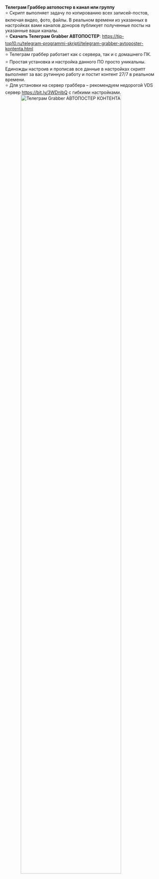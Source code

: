 <b>Телеграм Граббер автопостер в канал или группу</b>
<br />⭐ Скрипт выполняет задачу по копированию всех записей-постов, включая видео, фото, файлы. В реальном времени из указанных в настройках вами каналов доноров публикует полученные посты на указанные ваши каналы.
<br />⭐ <b>Скачать Телеграм Grabber АВТОПОСТЕР</b>: https://tip-top10.ru/telegram-programmi-skripti/telegram-grabber-avtoposter-kontenta.html
<br />⭐ Телеграм граббер работает как с сервера, так и с домашнего ПК.
<br />⭐ Простая установка и настройка данного ПО просто уникальны. Единожды настроив и прописав все данные в настройках скрипт выполняет за вас рутинную работу и постит контент 27/7 в реальном времени.
<br />⭐ Для установки на сервер граббера – рекомендуем недорогой VDS сервер https://bit.ly/3WDnlbQ с гибкими настройками.
<img src="https://tip-top10.ru/izo/telegram-grabber-avtoposter-kontenta.png" data-src="https://tip-top10.ru/izo/telegram-grabber-avtoposter-kontenta.png" data-jchll="true" alt="Телеграм Grabber АВТОПОСТЕР КОНТЕНТА " width="80%" style="display: block; margin-left: auto; margin-right: auto;" title="Телеграм Grabber АВТОПОСТЕР КОНТЕНТА " class="lazy-loaded">
